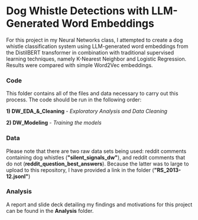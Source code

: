 # Dog Whistle Detections with LLM-Generated Word Embeddings

For this project in my Neural Networks class, I attempted to create a dog whistle classification system using LLM-generated word embeddings from the DistilBERT transformer in combination with traditional supervised learning techniques, namely K-Nearest Neighbor and Logistic Regression. Results were compared with simple Word2Vec embeddings. 

### Code
This folder contains all of the files and data necessary to carry out this process. The code should be run in the following order:

**1) DW_EDA_&_Cleaning**  - *Exploratory Analysis and Data Cleaning*

**2) DW_Modeling** - *Training the models*

### Data
Please note that there are two raw data sets being used: reddit comments containing dog whistles (**"silent_signals_dw"**), and reddit comments that do not (**reddit_question_best_answers**). Because the latter was to large to upload to this repository, I have provided a link in the folder (**"RS_2013-12.jsonl"**)

### Analysis
A report and slide deck detailing my findings and motivations for this project can be found in the **Analysis** folder.
